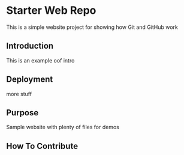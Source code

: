 # Starter Web Repo

This  is a simple website project for showing how Git and GitHub work

## Introduction
This is an example oof intro

## Deployment
more stuff

## Purpose

Sample website with plenty of files for demos

## How To Contribute